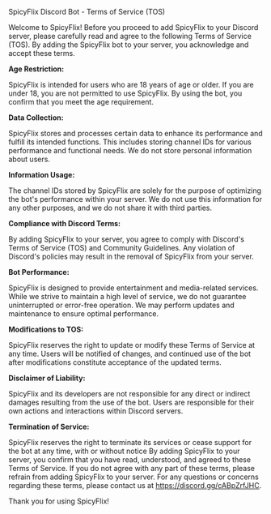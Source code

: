SpicyFlix Discord Bot - Terms of Service (TOS)

Welcome to SpicyFlix! Before you proceed to add SpicyFlix to your Discord server, please carefully read and agree to the following Terms of Service (TOS). 
By adding the SpicyFlix bot to your server, you acknowledge and accept these terms.


**Age Restriction:**

SpicyFlix is intended for users who are 18 years of age or older. If you are under 18, you are not permitted to use SpicyFlix. By using the bot, you confirm that you meet the age requirement.


**Data Collection:**

SpicyFlix stores and processes certain data to enhance its performance and fulfill its intended functions. This includes storing channel IDs for various performance and functional needs. We do not store personal information about users.


**Information Usage:**

The channel IDs stored by SpicyFlix are solely for the purpose of optimizing the bot's performance within your server. We do not use this information for any other purposes, and we do not share it with third parties.


**Compliance with Discord Terms:**

By adding SpicyFlix to your server, you agree to comply with Discord's Terms of Service (TOS) and Community Guidelines. Any violation of Discord's policies may result in the removal of SpicyFlix from your server.


**Bot Performance:**

SpicyFlix is designed to provide entertainment and media-related services. 
While we strive to maintain a high level of service, we do not guarantee uninterrupted or error-free operation.
We may perform updates and maintenance to ensure optimal performance.


**Modifications to TOS:**

SpicyFlix reserves the right to update or modify these Terms of Service at any time. Users will be notified of changes, and continued use of the bot after modifications constitute acceptance of the updated terms.


**Disclaimer of Liability:**

SpicyFlix and its developers are not responsible for any direct or indirect damages resulting from the use of the bot. Users are responsible for their own actions and interactions within Discord servers.


**Termination of Service:**

SpicyFlix reserves the right to terminate its services or cease support for the bot at any time, with or without notice
By adding SpicyFlix to your server, you confirm that you have read, understood, and agreed to these Terms of Service. 
If you do not agree with any part of these terms, please refrain from adding SpicyFlix to your server.
For any questions or concerns regarding these terms, please contact us at https://discord.gg/cABpZrfJHC.


Thank you for using SpicyFlix!
